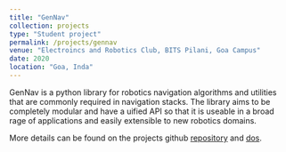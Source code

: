 ```yaml
---
title: "GenNav"
collection: projects
type: "Student project"
permalink: /projects/gennav
venue: "Electroincs and Robotics Club, BITS Pilani, Goa Campus"
date: 2020
location: "Goa, Inda"
---
```


GenNav is a python library for robotics navigation algorithms and utilities that are commonly required in navigation stacks. The library aims to be completely modular and have a uified API so that it is useable in a broad rage of applications and easily extensible to new robotics domains.

More details can be found on the projects github [repository](https://github.com/ERC-BPGC/gennav) and [dos](https://gennav.readthedocs.io/en/latest/).
